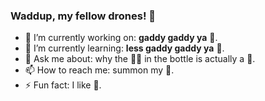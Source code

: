 ### Waddup, my fellow drones! 🤖

- 🔭 I’m currently working on: **gaddy gaddy ya** 🦖.
- 🌱 I’m currently learning: **less gaddy gaddy ya** 🦭.
- 💬 Ask me about: why the 🧞‍♀️ in the bottle is actually a 🫎.
- 📫 How to reach me: summon my 🦉.
- ⚡ Fun fact: I like 🐢.
